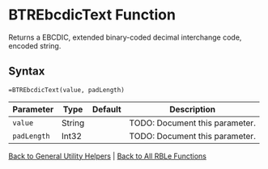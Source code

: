 # BTREbcdicText Function

Returns a EBCDIC, extended binary-coded decimal interchange code, encoded string.

## Syntax

```excel
=BTREbcdicText(value, padLength)
```

Parameter | Type | Default | Description
---|---|---|---
`value` | String |  | TODO: Document this parameter.
`padLength` | Int32 |  | TODO: Document this parameter.

[Back to General Utility Helpers](Readme.md) | [Back to All RBLe Functions](..\RBLe.md#function-documentation)